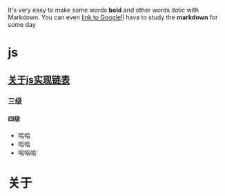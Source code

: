 It's very easy to make some words **bold** and other words *italic* with Markdown. You can even [link to Google!](http://baidu.com)I hava to study the **markdown** for some day
# js
## [关于js实现链表](/blog/linklist.markdown)
### 三级
#### 四级

* 哈哈
* 哈哈
* 哈哈哈

# 关于
